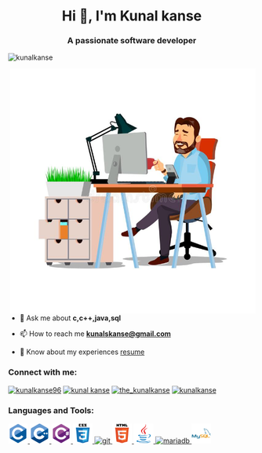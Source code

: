 <h1 align="center">Hi 👋, I'm Kunal kanse</h1>
<h3 align="center">A passionate software developer</h3>

<p align="left"> <img src="https://komarev.com/ghpvc/?username=kunalkanse&label=Profile%20views&color=0e75b6&style=flat" alt="kunalkanse" /> </p>

<img align="right" width="500" src="https://raw.githubusercontent.com/kunalkanse/kunalkanse/main/software-developer-man-wrote-program-joke-computer-cartoon-vector-software-developer-man-wrote-program-joke-computer-cartoon-220791698.jpg" />

- 💬 Ask me about **c,c++,java,sql**

- 📫 How to reach me **kunalskanse@gmail.com**

- 📄 Know about my experiences [resume](https://drive.google.com/file/d/1sVDjQfC16_WFeQmhENCS5S9pV3Y7_fHY/view?usp=sharing)

<h3 align="left">Connect with me:</h3>
<p align="left">
<a href="https://twitter.com/kunalkanse96" target="blank"><img align="center" src="https://raw.githubusercontent.com/rahuldkjain/github-profile-readme-generator/master/src/images/icons/Social/twitter.svg" alt="kunalkanse96" height="30" width="40" /></a>
<a href="https://linkedin.com/in/kunal kanse" target="blank"><img align="center" src="https://raw.githubusercontent.com/rahuldkjain/github-profile-readme-generator/master/src/images/icons/Social/linked-in-alt.svg" alt="kunal kanse" height="30" width="40" /></a>
<a href="https://instagram.com/the_kunalkanse" target="blank"><img align="center" src="https://raw.githubusercontent.com/rahuldkjain/github-profile-readme-generator/master/src/images/icons/Social/instagram.svg" alt="the_kunalkanse" height="30" width="40" /></a>
<a href="https://www.hackerrank.com/kunalkanse" target="blank"><img align="center" src="https://raw.githubusercontent.com/rahuldkjain/github-profile-readme-generator/master/src/images/icons/Social/hackerrank.svg" alt="kunalkanse" height="30" width="40" /></a>
</p>

<h3 align="left">Languages and Tools:</h3>
<p align="left"> <a href="https://www.cprogramming.com/" target="_blank" rel="noreferrer"> <img src="https://raw.githubusercontent.com/devicons/devicon/master/icons/c/c-original.svg" alt="c" width="40" height="40"/> </a> <a href="https://www.w3schools.com/cpp/" target="_blank" rel="noreferrer"> <img src="https://raw.githubusercontent.com/devicons/devicon/master/icons/cplusplus/cplusplus-original.svg" alt="cplusplus" width="40" height="40"/> </a> <a href="https://www.w3schools.com/cs/" target="_blank" rel="noreferrer"> <img src="https://raw.githubusercontent.com/devicons/devicon/master/icons/csharp/csharp-original.svg" alt="csharp" width="40" height="40"/> </a> <a href="https://www.w3schools.com/css/" target="_blank" rel="noreferrer"> <img src="https://raw.githubusercontent.com/devicons/devicon/master/icons/css3/css3-original-wordmark.svg" alt="css3" width="40" height="40"/> </a> <a href="https://git-scm.com/" target="_blank" rel="noreferrer"> <img src="https://www.vectorlogo.zone/logos/git-scm/git-scm-icon.svg" alt="git" width="40" height="40"/> </a> <a href="https://www.w3.org/html/" target="_blank" rel="noreferrer"> <img src="https://raw.githubusercontent.com/devicons/devicon/master/icons/html5/html5-original-wordmark.svg" alt="html5" width="40" height="40"/> </a> <a href="https://www.java.com" target="_blank" rel="noreferrer"> <img src="https://raw.githubusercontent.com/devicons/devicon/master/icons/java/java-original.svg" alt="java" width="40" height="40"/> </a> <a href="https://mariadb.org/" target="_blank" rel="noreferrer"> <img src="https://www.vectorlogo.zone/logos/mariadb/mariadb-icon.svg" alt="mariadb" width="40" height="40"/> </a> <a href="https://www.mysql.com/" target="_blank" rel="noreferrer"> <img src="https://raw.githubusercontent.com/devicons/devicon/master/icons/mysql/mysql-original-wordmark.svg" alt="mysql" width="40" height="40"/> </a> </p>
